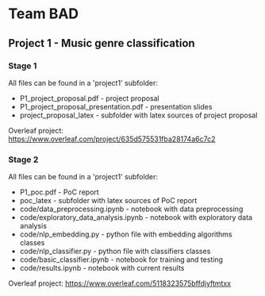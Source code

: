 # Team BAD

## Project 1 - Music genre classification

### Stage 1

All files can be found in a 'project1' subfolder:

- P1_project_proposal.pdf - project proposal
- P1_project_proposal_presentation.pdf - presentation slides
- project_proposal_latex - subfolder with latex sources of project proposal

Overleaf project: https://www.overleaf.com/project/635d575531fba28174a6c7c2

### Stage 2

All files can be found in a 'project1' subfolder:

- P1_poc.pdf - PoC report
- poc_latex - subfolder with latex sources of PoC report
- code/data_preprocessing.ipynb - notebook with data preprocessing
- code/exploratory_data_analysis.ipynb - notebook with exploratory data analysis
- code/nlp_embedding.py - python file with embedding algorithms classes
- code/nlp_classifier.py - python file with classifiers classes
- code/basic_classifier.ipynb - notebook for training and testing
- code/results.ipynb - notebook with current results

Overleaf project: https://www.overleaf.com/5118323575bffdjyftmtxx
